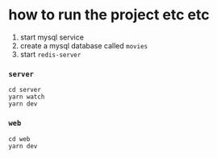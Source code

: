 # how to run the project etc etc
1. start mysql service
2. create a mysql database called `movies`
3. start `redis-server`

### `server`
```
cd server
yarn watch
yarn dev
```
### `web`
```
cd web
yarn dev
```

